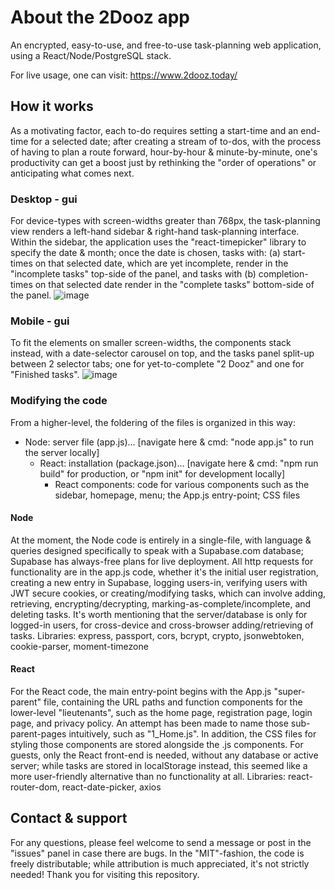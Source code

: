 # About the 2Dooz app
An encrypted, easy-to-use, and free-to-use task-planning web application, using a React/Node/PostgreSQL stack. 

For live usage, one can visit: https://www.2dooz.today/

## How it works
As a motivating factor, each to-do requires setting a start-time and an end-time for a selected date; after creating a stream of to-dos, with the process of having to plan a route forward, hour-by-hour & minute-by-minute, one's productivity can get a boost just by rethinking the "order of operations" or anticipating what comes next.

### Desktop - gui
For device-types with screen-widths greater than 768px, the task-planning view renders a left-hand sidebar & right-hand task-planning interface. Within the sidebar, the application uses the "react-timepicker" library to specify the date & month; once the date is chosen, tasks with: (a) start-times on that selected date, which are yet incomplete, render in the "incomplete tasks" top-side of the panel, and tasks with (b) completion-times on that selected date render in the "complete tasks" bottom-side of the panel.
![image](https://github.com/blah148/encrypted_task_planner/assets/30613762/d9696102-4fb1-4a73-92d5-e5745453721a)

### Mobile - gui
To fit the elements on smaller screen-widths, the components stack instead, with a date-selector carousel on top, and the tasks panel split-up between 2 selector tabs; one for yet-to-complete "2 Dooz" and one for "Finished tasks". 
![image](https://github.com/blah148/encrypted_task_planner/assets/30613762/f7443871-e4c0-405d-ab13-6b3148481981)

### Modifying the code
From a higher-level, the foldering of the files is organized in this way:
- Node: server file (app.js)... [navigate here & cmd: "node app.js" to run the server locally]
  - React: installation (package.json)... [navigate here & cmd: "npm run build" for production, or "npm init" for development locally]
    - React components: code for various components such as the sidebar, homepage, menu; the App.js entry-point; CSS files

#### Node
At the moment, the Node code is entirely in a single-file, with language & queries designed specifically to speak with a Supabase.com database; Supabase has always-free plans for live deployment. All http requests for functionality are in the app.js code, whether it's the initial user registration, creating a new entry in Supabase, logging users-in, verifying users with JWT secure cookies, or creating/modifying tasks, which can involve adding, retrieving, encrypting/decrypting, marking-as-complete/incomplete, and deleting tasks. It's worth mentioning that the server/database is only for logged-in users, for cross-device and cross-browser adding/retrieving of tasks.
Libraries: express, passport, cors, bcrypt, crypto, jsonwebtoken, cookie-parser, moment-timezone

#### React
For the React code, the main entry-point begins with the App.js "super-parent" file, containing the URL paths and function components for the lower-level "lieutenants", such as the home page, registration page, login page, and privacy policy. An attempt has been made to name those sub-parent-pages intuitively, such as "1_Home.js". In addition, the CSS files for styling those components are stored alongside the .js components. For guests, only the React front-end is needed, without any database or active server; while tasks are stored in localStorage instead, this seemed like a more user-friendly alternative than no functionality at all.
Libraries: react-router-dom, react-date-picker, axios

## Contact & support
For any questions, please feel welcome to send a message or post in the "issues" panel in case there are bugs. In the "MIT"-fashion, the code is freely distributable; while attribution is much appreciated, it's not strictly needed! Thank you for visiting this repository.
